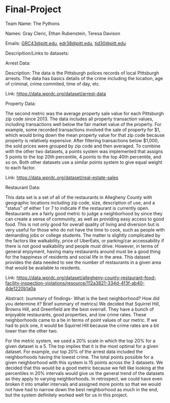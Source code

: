 # Final-Project
Team Name: The Pythons

Names: Gray Cleric, Ethan Rubenstein, Teresa Davison

Emails: GRC43@pitt.edu, edr38@pitt.edu, tid30@pitt.edu



Descripition/Links to datasets:

Arrest Data:

Description: The data is the Pittsburgh polices records of local Pittsburgh arrests.  The data has basics details of the crime including 
the location, age of criminal, crime commited, time of day, etc.  

Link: https://data.wprdc.org/dataset/arrest-data

Property Data:

The second metric was the average property sale value for each Pittsburgh zip code since 2013. The data includes all property transaction values, including transactions well below the fair market value of the property. For example, some recorded transactions involved the sale of property for $1, which would bring down the mean property value for that zip code because property is relatively expensive. After filtering transactions below $1,000, the sold prices were grouped by zip code and then averaged. To combine with the other two datasets, a points system was implemented that assigns 5 points to the top 20th percentile, 4 points to the top 40th percentile, and so on. Both other datasets use a similar points system to give equal weight to each factor.

Link: https://data.wprdc.org/dataset/real-estate-sales


Restaurant Data:

This data set is a set of all of the restaurants in Allegheny County with geographic locations including zip code, size, description of use, and a "status" of either 1 or 7 to indicate if the restaurant is currently open. Restaurants are a fairly good metric to judge a neighborhood by since they can create a sense of community, as well as providing easy access to good food. This is not only good for overall quality of living and diversion but is very useful for those who do not have the time to cook, such as people with demanding jobs or college students. The matter is slightly complicated by the factors like walkability, price of UberEats, or parking/car accessability if there is not good walkability and people must drive. However, in terms of general enjoyment, having many restaurants around must be a good thing for the happiness of residents and social life in the area. This dataset provides the data needed to see the number of restaurants in a given area that would be available to residents.

Link: https://data.wprdc.org/dataset/allegheny-county-restaurant-food-facility-inspection-violations/resource/112a3821-334d-4f3f-ab40-4de1220b1a0a



Abstract: (summary of findings- What is the best neighborhood? How did you determine it? Brief summary of metrics)
We decided that Squirrel Hill, Browns Hill, and Greenfield are the best overrall.  They have a bunch of enjoyable restaurants, good properties, and low crime rates.  These neighborhoods came to a tie in terms of point values of our metric.  If we had to pick one, it would be Squirrel Hill because the crime rates are a bit lower than the other two.   

For the metric system, we used a 20% scale in which the top 20% for a given dataset is a 5. The top implies that it is the most optimal for a given dataset.  For example, our top 20% of the arrest data included the neighborhoods having the lowest crime. The total points possible for a given neighborhood with this system is 15 points across the 3 datasets.  We decided that this would be a good metric because we felt like looking at the percentiles in 20% intervals would give us the general trend of the datasets as they apply to varying neighborhoods.  In retrospect, we could have even broken it into smaller
intervals and assigned more points so that we would not have had to narrow down the best neighborhood as much in the end, but the system definitely worked well for us in this project.  
